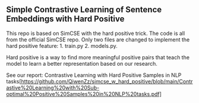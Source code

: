 ## Simple Contrastive Learning of Sentence Embeddings with Hard Positive

This repo is based on SimCSE with the hard positive trick. The code is all from the official SimCSE repo. Only two files are changed to implement the hard positive feature: 1. train.py 2. models.py.

Hard positive is a way to find more meaningful positive pairs that teach the model to learn a better representation based on our research.

See our report: Contrastive Learning with Hard Positive Samples in NLP tasks[https://github.com/QiwenZz/simcse_w_hard_positive/blob/main/Contrastive%20Learning%20with%20Sub-optimal%20Positive%20Samples%20in%20NLP%20tasks.pdf]



